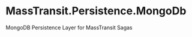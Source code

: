 MassTransit.Persistence.MongoDb
===============================

MongoDB Persistence Layer for MassTransit Sagas 
